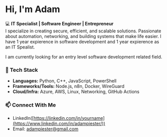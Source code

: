 # Hi, I'm Adam

💻 **IT Specialist | Software Engineer | Entrepreneur**  
I specialize in creating secure, efficient, and scalable solutions. Passionate about automation, networking, and building systems that make life easier.
I have 1 year expierence in software development and 1 year expierence as an IT Spealist.

I am currently looking for an entry level software development related field.


### 🔧 Tech Stack
- **Languages:** Python, C++, JavaScript, PowerShell
- **Frameworks/Tools:** Node.js, n8n, Docker, WireGuard  
- **Cloud/Infra:** Azure, AWS, Linux, Networking, GitHub Actions  

### 📫 Connect With Me
- LinkedIn([https://linkedin.com/in/yourname](https://www.linkedin.com/in/adampiester/))  
- Email: adampiester@gmail.com
